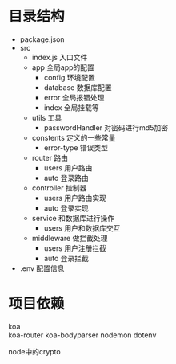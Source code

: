 
# 目录结构 
- package.json
- src
    - index.js 入口文件
    - app 全局app的配置
      - config  环境配置
      - database 数据库配置
      - error 全局报错处理
      - index 全局挂载等
    - utils 工具
      - passwordHandler 对密码进行md5加密
    - constents 定义的一些常量
      - error-type 错误类型
    - router 路由
      - users 用户路由
      - auto 登录路由
    - controller 控制器
      - users 用户路由实现
      - auto 登录实现
    - service 和数据库进行操作
      - users 用户和数据库交互
    - middleware 做拦截处理
      - users 用户注册拦截
      - auto 登录拦截
- .env 配置信息


<!-- 项目依赖 -->
# 项目依赖
koa  
koa-router
koa-bodyparser
nodemon 
dotenv 

node中的crypto
  